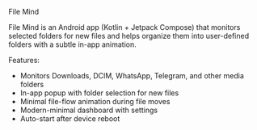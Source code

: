 File Mind

File Mind is an Android app (Kotlin + Jetpack Compose) that monitors selected folders for new files and helps organize them into user-defined folders with a subtle in-app animation. 

Features:
- Monitors Downloads, DCIM, WhatsApp, Telegram, and other media folders
- In-app popup with folder selection for new files
- Minimal file-flow animation during file moves
- Modern-minimal dashboard with settings
- Auto-start after device reboot
